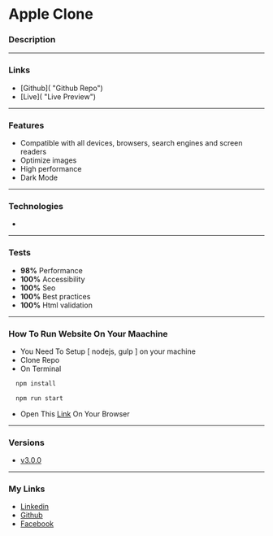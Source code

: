 # Apple Clone

### Description

---

### Links

- [Github]( "Github Repo")
- [Live]( "Live Preview")

---

### Features

- Compatible with all devices, browsers, search engines and screen readers
- Optimize images
- High performance
- Dark Mode

---

### Technologies

-

---

### Tests

- **98%** Performance
- **100%** Accessibility
- **100%** Seo
- **100%** Best practices
- **100%** Html validation

---

### How To Run Website On Your Maachine

- You Need To Setup [ nodejs, gulp ] on your machine
- Clone Repo
- On Terminal

```bash
  npm install
```

```bash
  npm run start
```

- Open This [Link](http://localhost:8888) On Your Browser

---

### Versions

- [v3.0.0]()

---

### My Links

- [Linkedin](https://www.linkedin.com/in/kirolos-m-a29134165/)
- [Github](https://github.com/Kmg11)
- [Facebook](https://www.facebook.com/KirolosMahfouz/)
